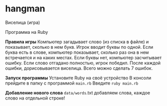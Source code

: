 # hangman
Виселица (игра)

Программа на Ruby

**Правила игры**
Компьютер загадывает слово (из списка
в файле) и показывает, сколько в нем
букв. Игрок вводит буквы по одной.
Если буква есть в слове, компьютер
показывает, сколько раз она в нем
встречается и на каких местах. Если
буквы нет, компьютер засчитывает
ошибку. Если слово отгадано
полностью, игрок победил. После
каждой ошибки, дорисовывается
виселица. Всего можно сделать 7
ошибок.

**Запуск программы**
Установите Ruby на своё устройство
В консоли прейдите в папку с программой ```main.rb```
Введите
```ruby main.rb```

**Добавление нового слова**
 ```data/words```.txt добавляем слова, каждое слово на отдельной строке!
